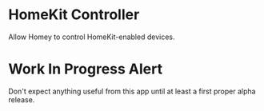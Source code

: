 # HomeKit Controller

Allow Homey to control HomeKit-enabled devices.

# Work In Progress Alert

Don't expect anything useful from this app until at least a first proper alpha release.
